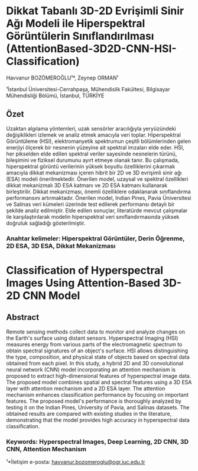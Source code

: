 # Dikkat Tabanlı 3D-2D Evrişimli Sinir Ağı Modeli ile Hiperspektral Görüntülerin Sınıflandırılması (AttentionBased-3D2D-CNN-HSI-Classification)

Havvanur BOZÖMEROĞLU¹*, Zeynep ORMAN¹

¹İstanbul Üniversitesi-Cerrahpaşa, Mühendislik Fakültesi, Bilgisayar Mühendisliği Bölümü, İstanbul, TÜRKİYE

## Özet

Uzaktan algılama yöntemleri, uzak sensörler aracılığıyla yeryüzündeki değişiklikleri izlemek ve analiz etmek amacıyla veri toplar. Hiperspektral Görüntüleme (HSI), elektromanyetik spektrumun çeşitli bölümlerinden gelen enerjiyi ölçerek bir nesnenin yüzeyine ait spektral imzaları elde eder. HSI, her pikselden elde edilen spektral veriler sayesinde nesnelerin türünü, bileşimini ve fiziksel durumunu ayırt etmeye olanak tanır. Bu çalışmada, hiperspektral görüntü verilerinin yüksek boyutlu özelliklerini çıkarmak amacıyla dikkat mekanizması içeren hibrit bir 2D ve 3D evrişimli sinir ağı (ESA) modeli önerilmektedir. Önerilen model, uzaysal ve spektral özellikleri dikkat mekanizmalı 3D ESA katmanı ve 2D ESA katmanı kullanarak birleştirilir. Dikkat mekanizması, önemli özelliklere odaklanarak sınıflandırma performansını artırmaktadır. Önerilen model, Indian Pines, Pavia Üniversitesi ve Salinas veri kümeleri üzerinde test edilerek performansı detaylı bir şekilde analiz edilmiştir. Elde edilen sonuçlar, literatürde mevcut çalışmalar ile karşılaştırılarak modelin hiperspektral veri sınıflandırmasında yüksek doğruluk sağladığı gösterilmiştir.

### Anahtar kelimeler: Hiperspektral Görüntüler, Derin Öğrenme, 2D ESA, 3D ESA, Dikkat Mekanizması

# Classification of Hyperspectral Images Using Attention-Based 3D-2D CNN Model

## Abstract

Remote sensing methods collect data to monitor and analyze changes on the Earth's surface using distant sensors. Hyperspectral Imaging (HSI) measures energy from various parts of the electromagnetic spectrum to obtain spectral signatures of an object's surface. HSI allows distinguishing the type, composition, and physical state of objects based on spectral data obtained from each pixel. In this study, a hybrid 2D and 3D convolutional neural network (CNN) model incorporating an attention mechanism is proposed to extract high-dimensional features of hyperspectral image data. The proposed model combines spatial and spectral features using a 3D ESA layer with attention mechanism and a 2D ESA layer. The attention mechanism enhances classification performance by focusing on important features. The proposed model's performance is thoroughly analyzed by testing it on the Indian Pines, University of Pavia, and Salinas datasets. The obtained results are compared with existing studies in the literature, demonstrating that the model provides high accuracy in hyperspectral data classification.

### Keywords: Hyperspectral Images, Deep Learning, 2D CNN, 3D CNN, Attention Mechanism

¹*İletişim e-posta: havvanur.bozomeroglu@ogr.iuc.edu.tr
